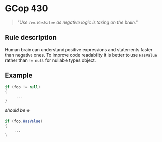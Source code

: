 ﻿# GCop 430

> *"Use `foo.HasValue` as negative logic is taxing on the brain."*

## Rule description

Human brain can understand positive expressions and statements faster than negative ones. To improve code readability it is better to use `HasValue` rather than `!= null` for nullable types object. 

## Example

```csharp
if (foo != null)
{
     ...
}
```

*should be* 🡻

```csharp
if (foo.HasValue)
{
    ...
}
```
